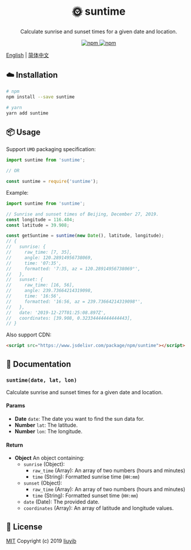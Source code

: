 <h3 align="center" style="font-size: 2em;">🌞 suntime</h3>

<p align="center">Calculate sunrise and sunset times for a given date and location.</p>

<p align="center">
  <a href="http://standardjs.com" target="_blank" rel="noopener noreferrer">
    <img alt="npm" src="https://img.shields.io/npm/v/suntime.svg?style=flat-square">
  </a>
  <a href="http://standardjs.com" target="_blank" rel="noopener noreferrer">
    <img alt="npm" src="https://img.shields.io/npm/dt/suntime.svg?style=flat-square">
  </a>
</p>

[English](https://github.com/liuyib/suntime/blob/master/README.md) | [简体中文](https://github.com/liuyib/suntime/blob/master/README-zh-Hans.md)

## :cloud: Installation

```bash
# npm
npm install --save suntime

# yarn
yarn add suntime
```

## :package: Usage

Support `UMD` packaging specification:

```js
import suntime from 'suntime';

// OR

const suntime = require('suntime');
```

Example:

```js
import suntime from 'suntime';

// Sunrise and sunset times of Beijing, December 27, 2019.
const longitude = 116.404;
const latitude = 39.908;

const getSuntime = suntime(new Date(), latitude, longitude);
// {
//   sunrise: {
//     raw_time: [7, 35],
//     angle: 120.28914956738069,
//     time: '07:35',
//     formatted: '7:35, az = 120.28914956738069°',
//   },
//   sunset: {
//     raw_time: [16, 56],
//     angle: 239.73664214319098,
//     time: '16:56',
//     formatted: '16:56, az = 239.73664214319098°',
//   },
//   date: '2019-12-27T01:25:08.897Z',
//   coordinates: [39.908, 0.32334444444444443],
// }
```

Also support CDN:

```html
<script src="https://www.jsdelivr.com/package/npm/suntime"></script>
```

## :memo: Documentation

### `suntime(date, lat, lon)`

Calculate sunrise and sunset times for a given date and location.

#### Params

- **Date** `date`: The date you want to find the sun data for.
- **Number** `lat`: The latitude.
- **Number** `lon`: The longitude.

#### Return

- **Object** An object containing:
  - `sunrise` (Object):
    - `raw_time` (Array): An array of two numbers (hours and minutes)
    - `time` (String): Formatted sunrise time (`HH:mm`)
  - `sunset` (Object):
    - `raw_time` (Array): An array of two numbers (hours and minutes)
    - `time` (String): Formatted sunset time (`HH:mm`)
  - `date` (Date): The provided date.
  - `coordinates` (Array): An array of latitude and longitude values.

## :handshake: License

[MIT](https://github.com/liuyib/suntime/blob/master/LICENSE) Copyright (c) 2019 [liuyib](https://github.com/liuyib/)
